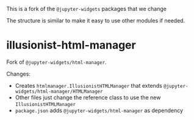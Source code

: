 This is a fork of the `@jupyter-widgets` packages that we change

The structure is similar to make it easy to use other modules if needed.

# illusionist-html-manager

Fork of `@jupyter-widgets/html-manager`.

Changes:

- Creates `htmlmanager.IllusionistHTMLManager` that extends `@jupyter-widgets/html-manager/HTMLManager`
- Other files just change the reference class to use the new `IllusionistHTMLManager`
- `package.json` adds `@jupyter-widgets/html-manager` as dependency
